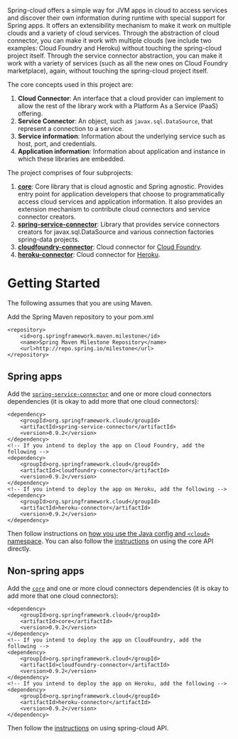 Spring-cloud offers a simple way for JVM apps in cloud to access services and discover their own information during runtime with special support for Spring apps. It offers an extensibility mechanism to make it work on multiple clouds and a variety of cloud services. Through the abstraction of cloud connector, you can make it work with multiple clouds (we include two examples: Cloud Foundry and Heroku) without touching the spring-cloud project itself. Through the service connector abstraction, you can make it work with a variety of services (such as all the new ones on Cloud Foundry marketplace), again, without touching the spring-cloud project itself.

The core concepts used in this project are:

1. **Cloud Connector**: An interface that a cloud provider can implement to allow the rest of the library work with a Platform As a Service (PaaS) offering.
2. **Service Connector**: An object, such as `javax.sql.DataSource`, that represent a connection to a service.
3. **Service information**: Information about the underlying service such as host, port, and credentials.
4. **Application information**: Information about application and instance in which these libraries are embedded.

The project comprises of four subprojects:

1. **[core](core)**: Core library that is cloud agnostic and Spring agnostic. Provides entry point for application developers that choose to programmatically access cloud services and application information. It also provides an extension mechanism to contribute cloud connectors and service connector creators.
2. **[spring-service-connector](spring-service-connector)**: Library that provides service connectors creators for javax.sql.DataSource and various connection factories spring-data projects.
3. **[cloudfoundry-connector](cloudfoundry-connector)**: Cloud connector for [Cloud Foundry](http://www.cloudfoundry.com).
4. **[heroku-connector](heroku-connector)**: Cloud connector for [Heroku](http://www.heroku.com).

Getting Started
===============

The following assumes that you are using Maven.

Add the Spring Maven repository to your pom.xml

    <repository>
        <id>org.springframework.maven.milestone</id>
        <name>Spring Maven Milestone Repository</name>
        <url>http://repo.spring.io/milestone</url>
    </repository>

Spring apps
-----------

Add the [`spring-service-connector`](spring-service-connector) and one or more cloud connectors dependencies (it is okay to add more that one cloud connectors):

    <dependency>
    	<groupId>org.springframework.cloud</groupId>
    	<artifactId>spring-service-connector</artifactId>
    	<version>0.9.2</version>
    </dependency>
    <!-- If you intend to deploy the app on Cloud Foundry, add the following -->
    <dependency>
    	<groupId>org.springframework.cloud</groupId>
    	<artifactId>cloudfoundry-connector</artifactId>
    	<version>0.9.2</version>
    </dependency>
    <!-- If you intend to deploy the app on Heroku, add the following -->
    <dependency>
    	<groupId>org.springframework.cloud</groupId>
    	<artifactId>heroku-connector</artifactId>
    	<version>0.9.2</version>
    </dependency>

Then follow instructions on [how you use the Java config and `<cloud>` namespace](spring-service-connector). You can also follow the [instructions](core) on using the core API directly.

Non-spring apps
---------------
Add the [`core`](core) and one or more cloud connectors dependencies (it is okay to add more that one cloud connectors):

    <dependency>
    	<groupId>org.springframework.cloud</groupId>
    	<artifactId>core</artifactId>
    	<version>0.9.2</version>
    </dependency>
    <!-- If you intend to deploy the app on CloudFoundry, add the following -->
    <dependency>
    	<groupId>org.springframework.cloud</groupId>
    	<artifactId>cloudfoundry-connector</artifactId>
    	<version>0.9.2</version>
    </dependency>
    <!-- If you intend to deploy the app on Heroku, add the following -->
    <dependency>
    	<groupId>org.springframework.cloud</groupId>
    	<artifactId>heroku-connector</artifactId>
    	<version>0.9.2</version>
    </dependency>

Then follow the [instructions](core) on using spring-cloud API.
